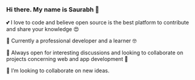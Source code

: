 ### Hi there. My name is Saurabh 👋

💕 I love to code and believe open source is the best platform to contribute and share your knowledge 😍    

🔭 Currently a professional developer and a learner 🤓

👯 Always open for interesting discussions and looking to collaborate on projects concerning web and app development 🙂

👯 I’m looking to collaborate on new ideas. 

<!--
**ersaurabhgarg89/ersaurabhgarg89** is a ✨ _special_ ✨ repository because its `README.md` (this file) appears on your GitHub profile.

Here are some ideas to get you started:

- 🔭 I’m currently working on ...
- 🌱 I’m currently learning ...
- 👯 I’m looking to collaborate on ...
- 🤔 I’m looking for help with ...
- 💬 Ask me about ...
- 📫 How to reach me: ...
- 😄 Pronouns: ...
- ⚡ Fun fact: ...
-->

